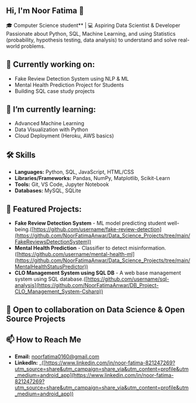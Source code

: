 ## Hi, I'm Noor Fatima 👋
🎓 Computer Science student** | 💻 Aspiring Data Scientist & Developer  
Passionate about Python, SQL, Machine Learning, and using Statistics (probability, hypothesis testing, data analysis) to understand and solve real-world problems.

## 🔭 Currently working on:  
- Fake Review Detection System using NLP & ML  
- Mental Health Prediction Project for Students  
- Building SQL case study projects
## 🌱 I’m currently learning:  
- Advanced Machine Learning  
- Data Visualization with Python  
- Cloud Deployment (Heroku, AWS basics)
## 🛠 Skills
- **Languages:** Python, SQL, JavaScript, HTML/CSS
- **Libraries/Frameworks:** Pandas, NumPy, Matplotlib, Scikit-Learn
- **Tools:** Git, VS Code, Jupyter Notebook
- **Databases:** MySQL, SQLite
## 📌 Featured Projects:  
- **Fake Review Detection System** - ML model predicting student well-being.([https://github.com/username/fake-review-detection](https://github.com/NoorFatimaAnwar/Data_Science_Projects/tree/main/FakeReviewsDetectionSystem))  
- **Mental Health Prediction** - Classifier to detect misinformation. ([https://github.com/username/mental-health-ml](https://github.com/NoorFatimaAnwar/Data_Science_Projects/tree/main/MentalHealthStatusPredictor))  
- **CLO Management System using SQL DB** - A web base management system using SQL database.([https://github.com/username/sql-analysis](https://github.com/NoorFatimaAnwar/DB_Project-CLO_Management_System-Csharp))
## 🤝 Open to collaboration on **Data Science & Open Source Projects**
## 📫 How to Reach Me
- **Email:** noorfatima0160@gmail.com
- **LinkedIn:** _([https://www.linkedin.com/in/noor-fatima-821247269?utm_source=share&utm_campaign=share_via&utm_content=profile&utm_medium=android_app](https://www.linkedin.com/in/noor-fatima-821247269?utm_source=share&utm_campaign=share_via&utm_content=profile&utm_medium=android_app))
